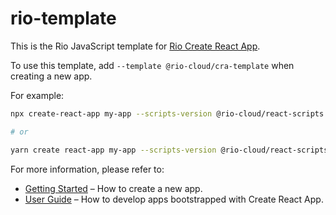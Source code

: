 # rio-template

This is the Rio JavaScript template for [Rio Create React App](https://github.com/rio-cloud/create-react-app).

To use this template, add `--template @rio-cloud/cra-template` when creating a new app.

For example:

```sh
npx create-react-app my-app --scripts-version @rio-cloud/react-scripts --template @rio-cloud/cra-template

# or

yarn create react-app my-app --scripts-version @rio-cloud/react-scripts --template @rio-cloud/cra-template
```

For more information, please refer to:

-   [Getting Started](https://create-react-app.dev/docs/getting-started) – How to create a new app.
-   [User Guide](https://create-react-app.dev) – How to develop apps bootstrapped with Create React App.
